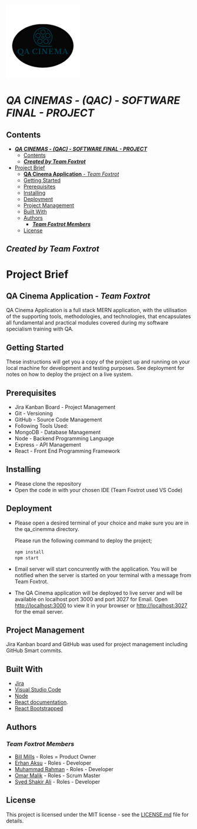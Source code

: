 <img src="..\qa-cinema-app\src\Resources\images\logo.png" alt="ProjectLogo" width="200">

# **_QA CINEMAS - (QAC) - SOFTWARE FINAL - PROJECT_**

## Contents

- [**_QA CINEMAS - (QAC) - SOFTWARE FINAL - PROJECT_**](#qa-cinemas---qac---software-final---project)
  - [Contents](#contents)
  - [**_Created by Team Foxtrot_**](#created-by-team-foxtrot)
- [Project Brief](#project-brief)
  - [**QA Cinema Application** - _Team Foxtrot_](#qa-cinema-application---team-foxtrot)
  - [Getting Started](#getting-started)
  - [Prerequisites](#prerequisites)
  - [Installing](#installing)
  - [Deployment](#deployment)
  - [Project Management](#project-management)
  - [Built With](#built-with)
  - [Authors](#authors)
    - [**_Team Foxtrot Members_**](#team-foxtrot-members)
  - [License](#license)

## **_Created by Team Foxtrot_**

# Project Brief

## **QA Cinema Application** - _Team Foxtrot_

QA Cinema Application is a full stack MERN application, with the utilisation of the supporting tools, methodologies, and technologies, that encapsulates all fundamental and practical modules covered during my software specialism training with QA.

## Getting Started

These instructions will get you a copy of the project up and running on your local machine for development and testing purposes. See deployment for notes on how to deploy the project on a live system.

## Prerequisites

- Jira Kanban Board - Project Management
- Git - Versioning
- GitHub - Source Code Management
- Following Tools Used:
- MongoDB - Database Management
- Node - Backend Programming Language
- Express - API Management
- React - Front End Programming Framework

## Installing

- Please clone the repository
- Open the code in with your chosen IDE (Team Foxtrot used VS Code)

## Deployment

- Please open a desired terminal of your choice and make sure you are in the qa_cinemma directory.

  Please run the following command to deploy the project;

  ```
  npm install
  npm start
  ```

- Email server will start concurrently with the application.
  You will be notified when the server is started on your terminal with a message from Team Foxtrot.

- The QA Cinema application will be deployed to live server and will be available on localhost port 3000 and port 3027 for Email.
  Open [http://localhost:3000](http://localhost:3000) to view it in your browser or [http://localhost:3027](http://localhost:3027) for the email server.

## Project Management

Jira Kanban board and GitHub was used for project management including GitHub Smart commits.

## Built With

- [Jira](https://code.visualstudio.com/download)
- [Visual Studio Code](https://code.visualstudio.com/download)
- [Node](https://nodejs.org/en/)
- [React documentation](https://reactjs.org/).
- [React Bootstrapped](https://react-bootstrap.github.io/)

## Authors

### **_Team Foxtrot Members_**

- [Bill Mills](https://github.com/BillyMillsGitHub) - Roles = Product Owner
- [Erhan Aksu](https://github.com/erhnaks) - Roles - Developer
- [Muhammad Rahman](https://github.com/MuhammadShayekurRahman) - Roles - Developer
- [Omar Malik](https://github.com/OmarMalikGithub) - Roles - Scrum Master
- [Syed Shakir Ali](https://github.com/shakir-ali-Github) - Roles - Developer

## License

This project is licensed under the MIT license - see the [LICENSE.md](LICENSE.md) file for details.

